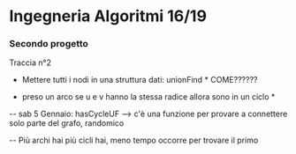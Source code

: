 # Ingegneria Algoritmi 16/19
### Secondo progetto

Traccia n°2

* Mettere tutti i nodi in una struttura dati:  unionFind * COME??????

* preso un arco se u e v hanno la stessa radice allora sono in un ciclo *



-- sab 5 Gennaio:
	hasCycleUF --> c'è una funzione per provare a connettere solo parte del grafo, randomico




-- Più archi hai più cicli hai, meno tempo occorre per trovare il primo

